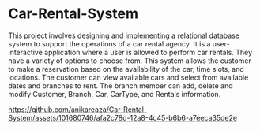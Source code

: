 # Car-Rental-System
This project involves designing and implementing a relational database system to support the
operations of a car rental agency. It is a user-interactive application where a user is allowed to
perform car rentals. They have a variety of options to choose from. This system allows the
customer to make a reservation based on the availability of the car, time slots, and locations.
The customer can view available cars and select from available dates and branches to rent. The
branch member can add, delete and modify Customer, Branch, Car, CarType, and Rentals
information.


https://github.com/anikareaza/Car-Rental-System/assets/101680746/afa2c78d-12a8-4c45-b6b6-a7eeca35de2e

